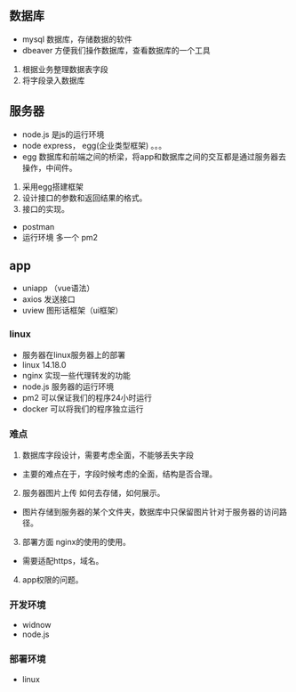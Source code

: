 ## 数据库
+ mysql 数据库，存储数据的软件
+ dbeaver  方便我们操作数据库，查看数据库的一个工具
1. 根据业务整理数据表字段
2. 将字段录入数据库

## 服务器
+ node.js 是js的运行环境
+ node express， egg(企业类型框架) 。。。
+ egg 数据库和前端之间的桥梁，将app和数据库之间的交互都是通过服务器去操作，中间件。
1. 采用egg搭建框架
2. 设计接口的参数和返回结果的格式。
3. 接口的实现。
+ postman
+ 运行环境 多一个 pm2

## app
+ uniapp （vue语法）
+ axios 发送接口
+ uview 图形话框架（ui框架）

### linux
+ 服务器在linux服务器上的部署
+ linux 14.18.0
+ nginx 实现一些代理转发的功能
+ node.js 服务器的运行环境
+ pm2 可以保证我们的程序24小时运行
+ docker 可以将我们的程序独立运行

### 难点
1. 数据库字段设计，需要考虑全面，不能够丢失字段
+ 主要的难点在于，字段时候考虑的全面，结构是否合理。
2. 服务器图片上传 如何去存储，如何展示。
+ 图片存储到服务器的某个文件夹，数据库中只保留图片针对于服务器的访问路径。
3. 部署方面 nginx的使用的使用。
+ 需要适配https，域名。
4. app权限的问题。

### 开发环境
+ widnow
+ node.js

### 部署环境
+ linux